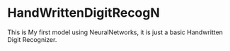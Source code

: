 # HandWrittenDigitRecogN
This is My first model using NeuralNetworks, it is just a basic Handwritten Digit Recognizer.

